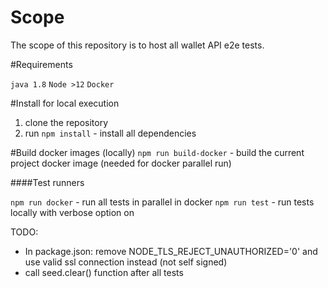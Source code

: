 # Scope
The scope of this repository is to host all wallet API e2e tests.

#Requirements

```java 1.8```
```Node >12```
```Docker```

#Install for local execution
1. clone the repository
2. run ``npm install`` - install all dependencies

#Build docker images (locally)
``npm run build-docker`` - build the current project docker image (needed for docker parallel run)

####Test runners

```npm run docker``` - run all tests in parallel in docker
```npm run test``` - run tests locally with verbose option on


TODO:
* In package.json: remove NODE_TLS_REJECT_UNAUTHORIZED='0' and use valid ssl connection instead (not self signed)
* call seed.clear() function after all tests



